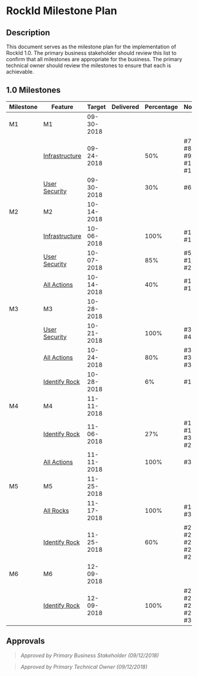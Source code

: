 
# RockId Milestone Plan #

## Description ##

This document serves as the milestone plan for the implementation of RockId 1.0. The primary business stakeholder should review this list to confirm that all milestones are appropriate for the business. The primary technical owner should review the milestones to ensure that each is achievable.

## 1.0 Milestones ##
| Milestone | Feature | Target | Delivered | Percentage | Notes
|--|--|--|--|--|--|
|M1|	M1	|	09-30-2018	 | 			| 		| 		
||[Infrastructure](EPICS-INFRASTRUCTURE.md)| 09-24-2018||50%| #7, #8, #9, #10, #13
||[User Security](EPICS-USER_SECURITY.md)  | 09-30-2018||30%| #6
|M2|	M2	|	10-14-2018	| 			| 				| 
||[Infrastructure](EPICS-INFRASTRUCTURE.md) | 10-06-2018||100%| #11, #12
||[User Security](EPICS-USER_SECURITY.md) | 10-07-2018||85%| #5, #1, #2
||[All Actions](EPICS-ALL_ACTIONS.md)  | 10-14-2018||40%| #15, #16
|M3|	M3	|	10-28-2018	| 			| 				| 
||[User Security](EPICS-USER_SECURITY.md) | 10-21-2018||100%| #3, #4
||[All Actions](EPICS-ALL_ACTIONS.md)  | 10-24-2018||80%| #32, #33, #34
||[Identify Rock](EPICS-IDENTIFY_ROCK.md)  | 10-28-2018||6%| #17
|M4|	M4	|	11-11-2018	| 			| 				| 
||[Identify Rock](EPICS-IDENTIFY_ROCK.md)  | 11-06-2018||27%| #18, #19, #31, #20
||[All Actions](EPICS-ALL_ACTIONS.md)  | 11-11-2018||100%| #35
|M5|	M5	|	11-25-2018	| 			| 				| 
||[All Rocks](EPICS-ALL_ROCKS.md)  | 11-17-2018||100%| #14, #36
||[Identify Rock](EPICS-IDENTIFY_ROCK.md)  | 11-25-2018||60%| #21, #22, #23, #24, #25
|M6|	M6	|	12-09-2018	| 			| 				| 
||[Identify Rock](EPICS-IDENTIFY_ROCK.md)  | 12-09-2018||100%| #26, #27, #28, #29, #30


## Approvals ##
> *Approved by Primary Business Stakeholder (09/12/2018)*

> *Approved by Primary Technical Owner (09/12/2018)*
